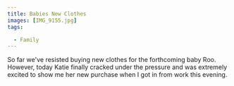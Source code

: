 ```yaml
---
title: Babies New Clothes
images: [IMG_9155.jpg]
tags:

  - Family
---
```

So far we've resisted buying new clothes for the forthcoming baby Roo. However, today Katie finally cracked under the pressure and was extremely excited to show me her new purchase when I got in from work this evening. 